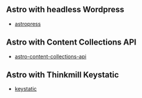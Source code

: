 ## Astro with headless Wordpress

- [astropress](https://blog.openreplay.com/building-an-astro-website-with-wordpress-as-a-headless-cms/)

## Astro with Content Collections API

- [astro-content-collections-api](https://www.youtube.com/watch?v=zUmqmuSvJMs)

## Astro with Thinkmill Keystatic

- [keystatic](https://keystatic.thinkmill.com.au/)
